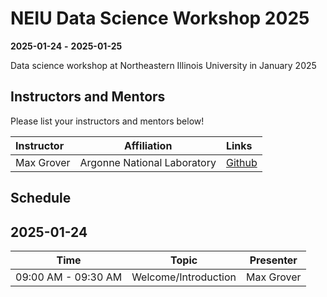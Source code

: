 # NEIU Data Science Workshop 2025

**2025-01-24**  **-** **2025-01-25** 

Data science workshop at Northeastern Illinois University in January 2025


## Instructors and Mentors

Please list your instructors and mentors below!

| Instructor | Affiliation | Links |
| :------- | ------- |:------- |
| Max Grover | Argonne National Laboratory | [Github](https://github.com/mgrover1) |

## Schedule

## 2025-01-24

| Time                | Topic                     | Presenter        |
| :---:               |    :----:                 |    :---:         |
| 09:00 AM - 09:30 AM | Welcome/Introduction      | Max Grover      |
